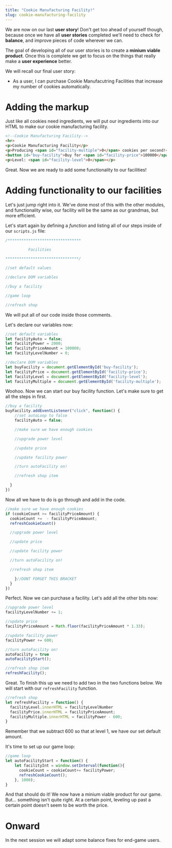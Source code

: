 ```yaml
---
title: "Cookie Manufacturing Facility!"
slug: cookie-manufacturing-facility
---
```


We are now on our last **user story**! Don't get too ahead of yourself though, because once we have all **user stories** completed we'll need to check for **balance**, and improve pieces of code wherever we can.

The goal of developing all of our user stories is to create a **minium viable product**. Once this is complete we get to focus on the things that really make a **user experience** better.

We will recall our final user story:

- As a user, I can purchase Cookie Manufacutring Facilities that increase my number of cookies automatically.

# Adding the markup
Just like all cookies need ingredients, we will put our ingredients into our HTML to make our cookie manufacturing facility.

```HTML
<!--Cookie Manufacturing Facility-->
<hr>
<p>Cookie Manufacturing Facility</p>
<p>Producing <span id="facility-multiple">0</span> cookies per second!</p>
<button id="buy-facility">Buy for <span id="facility-price">100000</span></button>
<p>Level: <span id="facility-level">0</span></p>
```

Great. Now we are ready to add some functionality to our facilities!

# Adding functionality to our facilities
Let's just jump right into it. We've done most of this with the other modules, and functionality wise, our facility will be the same as our grandmas, but more efficient.

Let's start again by defining a *function* and listing all of our steps inside of our ```scripts.js``` file:

```js
/********************************

          Facilities

********************************/

//set default values

//declare DOM variables

//buy a facility

//game loop

//refresh shop


```
We will put all of our code inside those comments.

Let's declare our variables now:

```js
//set default variables
let facilityAuto = false;
let facilityPower = 2000;
let facilityPriceAmount = 100000;
let facilityLevelNumber = 0;

//declare DOM variables
let buyFacility = document.getElementById('buy-facility');
let facilityPrice = document.getElementById('facility-price');
let facilityLevel = document.getElementById('facility-level');
let facilityMultiple = document.getElementById('facility-multiple');

```

Woohoo. Now we can start our buy facility function. Let's make sure to get all the steps in first.

```js
//buy a facility
buyFacility.addEventListener("click", function() {
    //set autoLoop to false
    facilityAuto = false;

    //make sure we have enough cookies

    //upgrade power level

    //update price

    //update facility power

    //turn autoFacility on!

    //refresh shop item

  }
})

```
Now all we have to do is go through and add in the code.

```js
//make sure we have enough cookies
if (cookieCount >= facilityPriceAmount) {
  cookieCount +=  - facilityPriceAmount;
  refreshCookieCount()

  //upgrade power level

  //update price

  //update facility power

  //turn autoFacility on!

  //refresh shop item

    }//DONT FORGET THIS BRACKET
  }
})

```

Perfect. Now we can purchase a facility. Let's add all the other bits now:

```js
//upgrade power level
facilityLevelNumber += 1;

//update price
facilityPriceAmount = Math.floor(facilityPriceAmount * 1.33);

//update facility power
facilityPower += 600;

//turn autoFacility on!
autoFacility = true
autoFacilityStart();

//refresh shop item
refreshFacility();

```
Great. To finish this up we need to add two in the two functions below. We will start with our ```refreshFacility``` function.

```js
//refresh shop
let refreshFacility = function() {
  facilityLevel.innerHTML = facilityLevelNumber
  facilityPrice.innerHTML = facilityPriceAmount;
  facilityMultiple.innerHTML = facilityPower - 600;
}
```
Remember that we subtract 600 so that at level 1, we have our set default amount.

It's time to set up our game loop:

```js
//game loop
let autoFacilityStart = function() {
    let facilityInt = window.setInterval(function(){
      cookieCount = cookieCount+= facilityPower;
      refreshCookieCount();
    }, 1000);
}
```

And that should do it! We now have a minium viable product for our game. But... something isn't quite right. At a certain point, leveling up past a certain point doesn't seem to be worth the price.

# Onward
In the next session we will adapt some balance fixes for end-game users.
